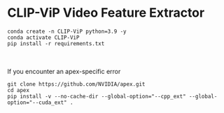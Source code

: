 # CLIP-ViP Video Feature Extractor

```
conda create -n CLIP-ViP python=3.9 -y
conda activate CLIP-ViP
pip install -r requirements.txt
```
<br></br>
If you encounter an apex-specific error
```
git clone https://github.com/NVIDIA/apex.git
cd apex
pip install -v --no-cache-dir --global-option="--cpp_ext" --global-option="--cuda_ext" .
```